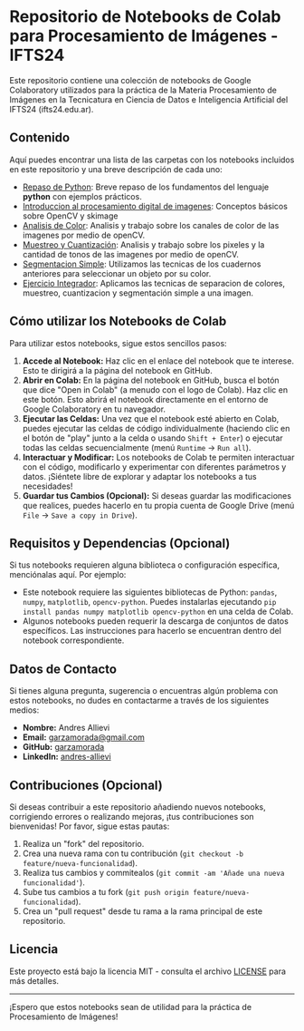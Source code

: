 # Repositorio de Notebooks de Colab para Procesamiento de Imágenes - IFTS24

Este repositorio contiene una colección de notebooks de Google Colaboratory utilizados para la práctica de la Materia Procesamiento de Imágenes en la Tecnicatura en Ciencia de Datos e Inteligencia Artificial del IFTS24 (ifts24.edu.ar).

## Contenido

Aquí puedes encontrar una lista de las carpetas con los notebooks incluidos en este repositorio y una breve descripción de cada uno:

* [Repaso de Python](repaso_de_python): Breve repaso de los fundamentos del lenguaje **python** con ejemplos prácticos.
* [Introduccion al procesamiento digital de imagenes](introduccion): Conceptos básicos sobre OpenCV y skimage
* [Analisis de Color](color): Analisis y trabajo sobre los canales de color de las imagenes por medio de openCV.
* [Muestreo y Cuantización](muestreo_y_cuantizacion): Analisis y trabajo sobre los pixeles y la cantidad de tonos de las imagenes por medio de openCV.
* [Segmentacion Simple](segmentacion_simple): Utilizamos las tecnicas de los cuadernos anteriores para seleccionar un objeto por su color.
* [Ejercicio Integrador](ejercicio_integrador): Aplicamos las tecnicas de separacion de colores, muestreo, cuantizacion y segmentación simple a una imagen.


## Cómo utilizar los Notebooks de Colab

Para utilizar estos notebooks, sigue estos sencillos pasos:

1.  **Accede al Notebook:** Haz clic en el enlace del notebook que te interese. Esto te dirigirá a la página del notebook en GitHub.
2.  **Abrir en Colab:** En la página del notebook en GitHub, busca el botón que dice "Open in Colab" (a menudo con el logo de Colab). Haz clic en este botón. Esto abrirá el notebook directamente en el entorno de Google Colaboratory en tu navegador.
3.  **Ejecutar las Celdas:** Una vez que el notebook esté abierto en Colab, puedes ejecutar las celdas de código individualmente (haciendo clic en el botón de "play" junto a la celda o usando `Shift + Enter`) o ejecutar todas las celdas secuencialmente (menú `Runtime` -> `Run all`).
4.  **Interactuar y Modificar:** Los notebooks de Colab te permiten interactuar con el código, modificarlo y experimentar con diferentes parámetros y datos. ¡Siéntete libre de explorar y adaptar los notebooks a tus necesidades!
5.  **Guardar tus Cambios (Opcional):** Si deseas guardar las modificaciones que realices, puedes hacerlo en tu propia cuenta de Google Drive (menú `File` -> `Save a copy in Drive`).

## Requisitos y Dependencias (Opcional)

Si tus notebooks requieren alguna biblioteca o configuración específica, menciónalas aquí. Por ejemplo:

* Este notebook requiere las siguientes bibliotecas de Python: `pandas`, `numpy`, `matplotlib`, `opencv-python`. Puedes instalarlas ejecutando `pip install pandas numpy matplotlib opencv-python` en una celda de Colab.
* Algunos notebooks pueden requerir la descarga de conjuntos de datos específicos. Las instrucciones para hacerlo se encuentran dentro del notebook correspondiente.

## Datos de Contacto

Si tienes alguna pregunta, sugerencia o encuentras algún problema con estos notebooks, no dudes en contactarme a través de los siguientes medios:

* **Nombre:** Andres Allievi
* **Email:** garzamorada@gmail.com
* **GitHub:** [garzamorada](https://github.com/garzamorada)
* **LinkedIn:** [andres-allievi](https://www.linkedin.com/in/andres-allievi)

## Contribuciones (Opcional)

Si deseas contribuir a este repositorio añadiendo nuevos notebooks, corrigiendo errores o realizando mejoras, ¡tus contribuciones son bienvenidas! Por favor, sigue estas pautas:

1.  Realiza un "fork" del repositorio.
2.  Crea una nueva rama con tu contribución (`git checkout -b feature/nueva-funcionalidad`).
3.  Realiza tus cambios y commitealos (`git commit -am 'Añade una nueva funcionalidad'`).
4.  Sube tus cambios a tu fork (`git push origin feature/nueva-funcionalidad`).
5.  Crea un "pull request" desde tu rama a la rama principal de este repositorio.

## Licencia

Este proyecto está bajo la licencia MIT - consulta el archivo [LICENSE](LICENSE) para más detalles.

---

¡Espero que estos notebooks sean de utilidad para la práctica de Procesamiento de Imágenes!
